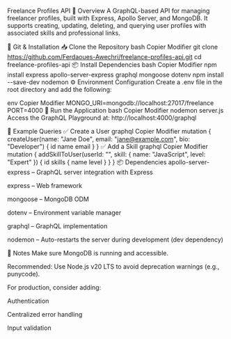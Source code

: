 Freelance Profiles API
📘 Overview
A GraphQL-based API for managing freelancer profiles, built with Express, Apollo Server, and MongoDB.
It supports creating, updating, deleting, and querying user profiles with associated skills and professional links.

🧰 Git & Installation
📥 Clone the Repository
bash
Copier
Modifier
git clone https://github.com/Ferdaoues-Awechri/freelance-profiles-api.git
cd freelance-profiles-api
📦 Install Dependencies
bash
Copier
Modifier
npm install express apollo-server-express graphql mongoose dotenv
npm install --save-dev nodemon
⚙️ Environment Configuration
Create a .env file in the root directory and add the following:

env
Copier
Modifier
MONGO_URI=mongodb://localhost:27017/freelance
PORT=4000
🚀 Run the Application
bash
Copier
Modifier
nodemon server.js
Access the GraphQL Playground at:
http://localhost:4000/graphql

📌 Example Queries
✅ Create a User
graphql
Copier
Modifier
mutation {
  createUser(name: "Jane Doe", email: "jane@example.com", bio: "Developer") {
    id
    name
    email
  }
}
✅ Add a Skill
graphql
Copier
Modifier
mutation {
  addSkillToUser(userId: "<user-id>", skill: { name: "JavaScript", level: "Expert" }) {
    id
    skills {
      name
      level
    }
  }
}
📦 Dependencies
apollo-server-express – GraphQL server integration with Express

express – Web framework

mongoose – MongoDB ODM

dotenv – Environment variable manager

graphql – GraphQL implementation

nodemon – Auto-restarts the server during development (dev dependency)

📝 Notes
Make sure MongoDB is running and accessible.

Recommended: Use Node.js v20 LTS to avoid deprecation warnings (e.g., punycode).

For production, consider adding:

Authentication

Centralized error handling

Input validation

